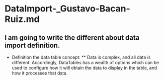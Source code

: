 # DataImport-_Gustavo-Bacan-Ruiz.md
## I am going to write the different about data import definition. 

* Definition the data table concept: 
**  Data is complex, and all data is different. Accordingly, DataTables has a wealth of options which can be used to configure how it will obtain the data to display in the table, and how it processes that data.
